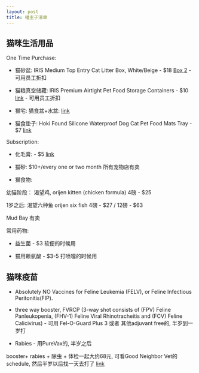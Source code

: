 ```yaml
---
layout: post
title: 喵主子清单
---
```


## 猫咪生活用品

One Time Purchase:

* 猫砂盆: IRIS Medium Top Entry Cat Litter Box, White/Beige - $18
[Box 2](https://www.amazon.com/gp/product/B076YR7VT2/ref=ox_sc_saved_title_1?smid=ATVPDKIKX0DER&psc=1) - 可用员工折扣

* 猫粮真空储藏: IRIS Premium Airtight Pet Food Storage Containers - $10
[link](https://www.amazon.com/gp/product/B00186O0SS/ref=ox_sc_act_title_5?smid=ATVPDKIKX0DER&psc=1) - 可用员工折扣

* 猫宅: 猫食盆+水盆: 
[link](https://www.amazon.com/gp/product/B01M9IDJ9R/ref=ox_sc_saved_title_2?smid=A1VU7HQDV1QE9Y&psc=1) 

* 猫食垫子: Hoki Found Silicone Waterproof Dog Cat Pet Food Mats Tray - $7
[link](https://www.amazon.com/gp/product/B01N8TH7JY/ref=ox_sc_act_title_2?smid=A1477Z5QQEZZIC&psc=1)

Subscription: 

* 化毛膏: - $5
[link](https://www.amazon.com/gp/product/B0002I9O84/ref=ox_sc_act_title_4?smid=ATVPDKIKX0DER&psc=1)

* 猫砂: $10+/every one or two month
所有宠物店有卖

* 猫食物: 

幼猫阶段： 渴望鸡, orijen kitten (chicken formula) 4磅 - $25

1岁之后: 渴望六种鱼 orijen six fish  4磅 - $27 / 12磅 - $63

Mud Bay 有卖

常用药物: 

* 益生菌 - $3
软便的时候用

* 猫用赖氨酸 - $3-5
打喷嚏的时候用 

## 猫咪疫苗

* Absolutely NO Vaccines for Feline Leukemia (FELV), or Feline Infectious Peritonitis(FIP).  

* three way booster, FVRCP (3-way shot consists of (FPV) Feline Panleukopenia, (FHV-1) Feline Viral Rhinotracheitis and (FCV) Feline Calicivirus) - 可用 Fel-O-Guard Plus 3 或者 其他adjuvant free的, 半岁到一岁打

* Rabies - 用PureVax的, 半岁之后

booster+ rabies + 除虫 + 体检一起大约68元, 可看Good Neighbor Vet的schedule, 然后半岁以后找一天去打了
[link](http://goodneighborvet.com/services/northwest-pet-vaccination-services.php)


